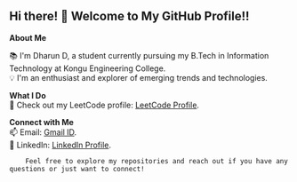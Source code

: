 ## Hi there! 👋 Welcome to My GitHub Profile!!
**About Me**<br>
    <p>📚 I'm Dharun D, a student currently pursuing my B.Tech in Information Technology at Kongu Engineering College. <br>
  💡 I'm an enthusiast and explorer of emerging trends and technologies.</p>

**What I Do**<br>
  🔭 Check out my LeetCode profile: [LeetCode Profile](https://leetcode.com/u/DharunD/).
  
**Connect with Me** <br>
     📫 Email:  [Gmail ID](dharund0810@gmail.com). <br>
    🔗 LinkedIn: [LinkedIn Profile](www.linkedin.com/in/dharund).      

        Feel free to explore my repositories and reach out if you have any questions or just want to connect!

